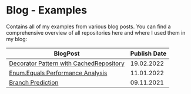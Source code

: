 # Blog - Examples

Contains all of my examples from various blog posts. You can find a comprehensive overview of all repositories here and where I used them in my blog:

| BlogPost                                                     | Publish Date |
| ------------------------------------------------------------ | ------------ |
| [Decorator Pattern with CachedRepository](DecoratorPattern/) | 19.02.2022   |
| [Enum.Equals Performance Analysis](EnumEqualsPerformance/)   | 11.01.2022   |
| [Branch Prediction](BranchPrediction/)                       | 09.11.2021   |